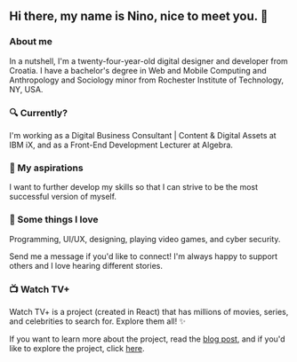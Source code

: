 ## Hi there, my name is Nino, nice to meet you. 👋

### About me
In a nutshell, I'm a twenty-four-year-old digital designer and developer from Croatia. I have a bachelor's degree in Web and Mobile Computing and Anthropology and Sociology minor from Rochester Institute of Technology, NY, USA.

### 🔍 Currently?
I'm working as a Digital Business Consultant | Content & Digital Assets at IBM iX, and as a Front-End Development Lecturer at Algebra.

### 🔭 My aspirations
I want to further develop my skills so that I can strive to be the most successful version of myself.

### 🖤 Some things I love
Programming, UI/UX, designing, playing video games, and cyber security.

Send me a message if you'd like to connect! I'm always happy to support others and I love hearing different stories.

### 📺 Watch TV+
Watch TV+ is a project (created in React) that has millions of movies, series, and celebrities to search for. Explore them all! ✨

If you want to learn more about the project, read the [blog post](https://go.skuflic.com/awtvp), and if you'd like to explore the project, click [here](https://tv.skuflic.com).
